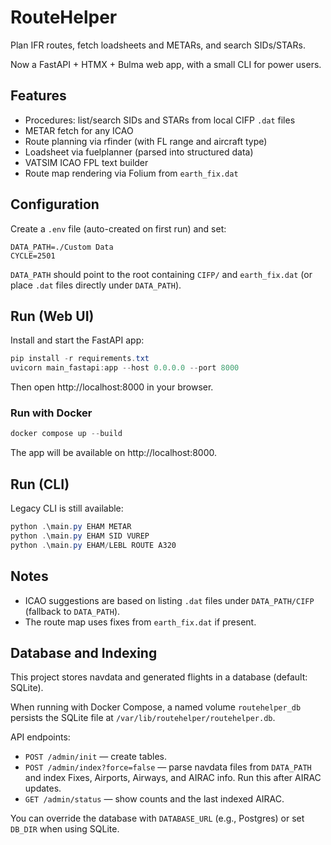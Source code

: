 # RouteHelper
Plan IFR routes, fetch loadsheets and METARs, and search SIDs/STARs.

Now a FastAPI + HTMX + Bulma web app, with a small CLI for power users.

## Features
- Procedures: list/search SIDs and STARs from local CIFP `.dat` files
- METAR fetch for any ICAO
- Route planning via rfinder (with FL range and aircraft type)
- Loadsheet via fuelplanner (parsed into structured data)
- VATSIM ICAO FPL text builder
- Route map rendering via Folium from `earth_fix.dat`

## Configuration
Create a `.env` file (auto-created on first run) and set:

```
DATA_PATH=./Custom Data
CYCLE=2501
```

`DATA_PATH` should point to the root containing `CIFP/` and `earth_fix.dat` (or place `.dat` files directly under `DATA_PATH`).

## Run (Web UI)

Install and start the FastAPI app:

```powershell
pip install -r requirements.txt
uvicorn main_fastapi:app --host 0.0.0.0 --port 8000
```

Then open http://localhost:8000 in your browser.

### Run with Docker

```powershell
docker compose up --build
```

The app will be available on http://localhost:8000.

## Run (CLI)

Legacy CLI is still available:

```powershell
python .\main.py EHAM METAR
python .\main.py EHAM SID VUREP
python .\main.py EHAM/LEBL ROUTE A320
```

## Notes

- ICAO suggestions are based on listing `.dat` files under `DATA_PATH/CIFP` (fallback to `DATA_PATH`).
- The route map uses fixes from `earth_fix.dat` if present.

## Database and Indexing

This project stores navdata and generated flights in a database (default: SQLite).

When running with Docker Compose, a named volume `routehelper_db` persists the SQLite file at `/var/lib/routehelper/routehelper.db`.

API endpoints:

- `POST /admin/init` — create tables.
- `POST /admin/index?force=false` — parse navdata files from `DATA_PATH` and index Fixes, Airports, Airways, and AIRAC info. Run this after AIRAC updates.
- `GET /admin/status` — show counts and the last indexed AIRAC.

You can override the database with `DATABASE_URL` (e.g., Postgres) or set `DB_DIR` when using SQLite.

